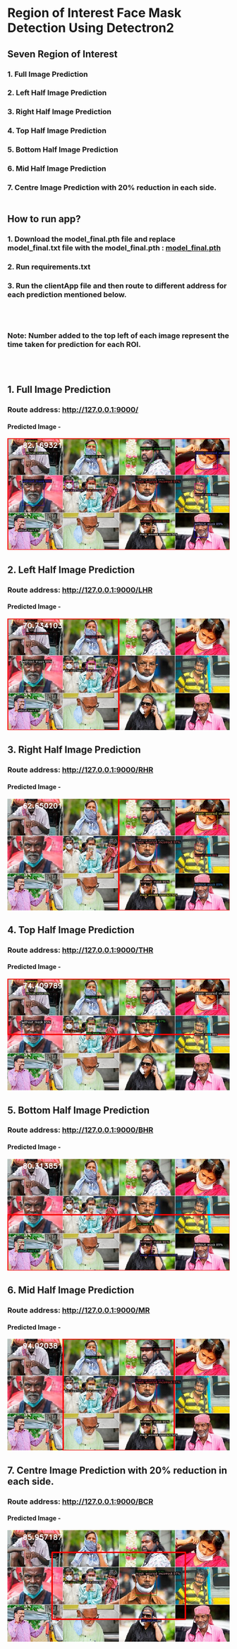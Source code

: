 # Region of Interest Face Mask Detection Using Detectron2
## Seven Region of Interest

### 1. Full Image Prediction
### 2. Left Half Image Prediction
### 3. Right Half Image Prediction
### 4. Top Half Image Prediction
### 5. Bottom Half Image Prediction
### 6. Mid Half Image Prediction
### 7. Centre Image Prediction with 20% reduction in each side.<br/><br/>


## How to run app?

### 1. Download the model_final.pth file and replace model_final.txt file with the model_final.pth : <a href=" https://drive.google.com/file/d/1--tWzjhet-QHQTmvwHZuq68T4W-98Uyv/view?usp=sharing">model_final.pth</a><br/>

### 2. Run requirements.txt 
### 3. Run the clientApp file and then route to different address for each prediction mentioned below.
<br/><br/>

### Note:  Number added to the top left of each image represent the time taken  for prediction for each ROI.
<br/><br/>

## 1. Full Image Prediction
### Route address: <a href="http://127.0.0.1:9000/">http://127.0.0.1:9000/</a>

#### Predicted Image -
![Full Image Prediction](output_images/full_image.jpg)
<br/>



## 2. Left Half Image Prediction
### Route address: <a href="http://127.0.0.1:9000/LHR">http://127.0.0.1:9000/LHR</a>

#### Predicted Image -
![Left Half Image Prediction](output_images/LHR.jpg)
<br/>

## 3. Right Half Image Prediction
### Route address: <a href="http://127.0.0.1:9000/RHR">http://127.0.0.1:9000/RHR</a>

#### Predicted Image -
![Right Half Image Prediction](output_images/RHR.jpg)
<br/>


## 4. Top Half Image Prediction
### Route address: <a href="http://127.0.0.1:9000/THR">http://127.0.0.1:9000/THR</a>

#### Predicted Image -
![Top Half Image Prediction](output_images/THR.jpg)
<br/>


## 5. Bottom Half Image Prediction
### Route address: <a href="http://127.0.0.1:9000/BHR">http://127.0.0.1:9000/BHR</a>

#### Predicted Image -
![Bottom Half Image Prediction](output_images/BHR.jpg)
<br/>


## 6. Mid Half Image Prediction
### Route address: <a href="http://127.0.0.1:9000/MR">http://127.0.0.1:9000/MR</a>

#### Predicted Image -
![Mid Half Image Prediction](output_images/MR.jpg)
<br/>


## 7. Centre Image Prediction with 20% reduction in each side.
### Route address: <a href="http://127.0.0.1:9000/BCR">http://127.0.0.1:9000/BCR</a>

#### Predicted Image -
![Centre Image Prediction](output_images/BCR.jpg)



